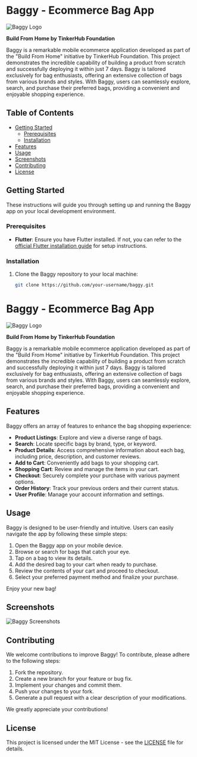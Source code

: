 # Baggy - Ecommerce Bag App

![Baggy Logo](assets/images/logo.png)

**Build From Home by TinkerHub Foundation**

Baggy is a remarkable mobile ecommerce application developed as part of the "Build From Home" initiative by TinkerHub Foundation. This project demonstrates the incredible capability of building a product from scratch and successfully deploying it within just 7 days. Baggy is tailored exclusively for bag enthusiasts, offering an extensive collection of bags from various brands and styles. With Baggy, users can seamlessly explore, search, and purchase their preferred bags, providing a convenient and enjoyable shopping experience.

## Table of Contents

- [Getting Started](#getting-started)
  - [Prerequisites](#prerequisites)
  - [Installation](#installation)
- [Features](#features)
- [Usage](#usage)
- [Screenshots](#screenshots)
- [Contributing](#contributing)
- [License](#license)

## Getting Started

These instructions will guide you through setting up and running the Baggy app on your local development environment.

### Prerequisites

- **Flutter**: Ensure you have Flutter installed. If not, you can refer to the [official Flutter installation guide](https://flutter.dev/docs/get-started/install) for setup instructions.

### Installation

1. Clone the Baggy repository to your local machine:

   ```bash
   git clone https://github.com/your-username/baggy.git

# Baggy - Ecommerce Bag App

![Baggy Logo](assets/images/logo.png)

**Build From Home by TinkerHub Foundation**

Baggy is a remarkable mobile ecommerce application developed as part of the "Build From Home" initiative by TinkerHub Foundation. This project demonstrates the incredible capability of building a product from scratch and successfully deploying it within just 7 days. Baggy is tailored exclusively for bag enthusiasts, offering an extensive collection of bags from various brands and styles. With Baggy, users can seamlessly explore, search, and purchase their preferred bags, providing a convenient and enjoyable shopping experience.

## Features

Baggy offers an array of features to enhance the bag shopping experience:

- **Product Listings**: Explore and view a diverse range of bags.
- **Search**: Locate specific bags by brand, type, or keyword.
- **Product Details**: Access comprehensive information about each bag, including price, description, and customer reviews.
- **Add to Cart**: Conveniently add bags to your shopping cart.
- **Shopping Cart**: Review and manage the items in your cart.
- **Checkout**: Securely complete your purchase with various payment options.
- **Order History**: Track your previous orders and their current status.
- **User Profile**: Manage your account information and settings.

## Usage

Baggy is designed to be user-friendly and intuitive. Users can easily navigate the app by following these simple steps:

1. Open the Baggy app on your mobile device.
2. Browse or search for bags that catch your eye.
3. Tap on a bag to view its details.
4. Add the desired bag to your cart when ready to purchase.
5. Review the contents of your cart and proceed to checkout.
6. Select your preferred payment method and finalize your purchase.

Enjoy your new bag!

## Screenshots

![Baggy Screenshots](assets/images/screenshots.png)

## Contributing

We welcome contributions to improve Baggy! To contribute, please adhere to the following steps:

1. Fork the repository.
2. Create a new branch for your feature or bug fix.
3. Implement your changes and commit them.
4. Push your changes to your fork.
5. Generate a pull request with a clear description of your modifications.

We greatly appreciate your contributions!

## License

This project is licensed under the MIT License - see the [LICENSE](LICENSE) file for details.
